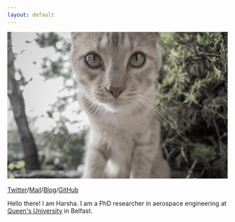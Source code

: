 ```yaml
---
layout: default
---
```


<img src="/assets/JRBcat.jpg" style="-webkit-filter: grayscale(80%)"/>

[Twitter](http://twitter.com/sriharshasheshn)/[Mail](mailto:sriharsha.sheshn@gmail.com)/[Blog](http://blog.sriharsha.space)/[GitHub](http://github.com/rashhairs)

Hello there! I am Harsha. I am a PhD researcher in aerospace engineering at [Queen's University](https://www.qub.ac.uk/schools/SchoolofMechanicalandAerospaceEngineering/) in Belfast.
